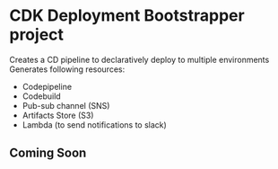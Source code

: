 # CDK Deployment Bootstrapper project

Creates a CD pipeline to declaratively deploy to multiple environments
Generates following resources:

- Codepipeline
- Codebuild
- Pub-sub channel (SNS)
- Artifacts Store (S3)
- Lambda (to send notifications to slack)

## Coming Soon
